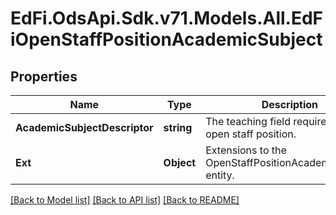 # EdFi.OdsApi.Sdk.v71.Models.All.EdFiOpenStaffPositionAcademicSubject

## Properties

Name | Type | Description | Notes
------------ | ------------- | ------------- | -------------
**AcademicSubjectDescriptor** | **string** | The teaching field required for the open staff position. | 
**Ext** | **Object** | Extensions to the OpenStaffPositionAcademicSubject entity. | [optional] 

[[Back to Model list]](../README.md#documentation-for-models) [[Back to API list]](../README.md#documentation-for-api-endpoints) [[Back to README]](../README.md)

